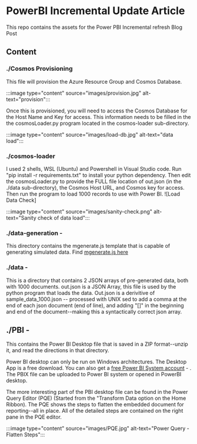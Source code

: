 # PowerBI Incremental Update Article

This repo contains the assets for the Power PBI Incremental refresh Blog Post

## Content

### ./Cosmos Provisioning

This file will provision the Azure Resource Group and Cosmos Database.

:::image type="content" source="images/provision.jpg" alt-text="provision":::

 Once this is provisioned, you will need to access the Cosmos Database for the Host Name and Key for access.  This information needs to be filled in the the cosmosLoader.py program located in the cosmos-loader sub-directory.

:::image type="content" source="images/load-db.jpg" alt-text="data load":::

### ./cosmos-loader

I used 2 shells, WSL (Ubuntu) and Powershell in Visual Studio code.  Run "pip install -r requirements.txt" to install your python dependency. Then edit the cosmosLoader.py to provide the FULL file location of out.json (in the ./data sub-directory), the Cosmos Host URL, and Cosmos key for access.  Then run the program to load 1000 records to use with Power BI. ![Load Data Check]

:::image type="content" source="images/sanity-check.png" alt-text="Sanity check of data load":::

### ./data-generation -

This directory contains the mgenerate.js template that is capable of generating simulated data.  Find [mgenerate.js here](https://github.com/rueckstiess/mgeneratejs)

### ./data -

This is a directory that contains 2 JSON arrays of pre-generated data, both with 1000 documents.  out.json is a JSON Array, this file is used by the python program that loads the data.  Out.json is a derivitive of sample_data_1000.json -- processed with UNIX sed to add a comma at the end of each json document (end of line), and adding "[]" in the beginning and end of the document--making this a syntactically correct json array.

## ./PBI -

This contains the Power BI Desktop file that is saved in a ZIP format--unzip it, and read the directions in that directory.  

Power BI desktop can only be run on Windows architectures.  The Desktop App is a free download.  You can also get a [free Power BI System account](https://powerbi.microsoft.com/) - .  The PBIX file can be uploaded to Power BI system or opened in PowerBI desktop.  

The more interesting part of the PBI desktop file can be found in the Power Query Editor (PQE) (Started from the "Transform Data option on the Home Ribbon).  The PQE shows the steps to flatten the embedded document for reporting--all in place.  All of the detailed steps are contained on the right pane in the PQE editor.

:::image type="content" source="images/PQE.jpg" alt-text="Power Query - Flatten Steps":::
